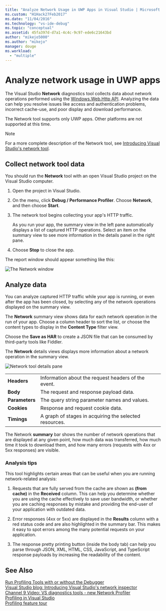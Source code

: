 ```yaml
---
title: "Analyze Network Usage in UWP Apps in Visual Studio | Microsoft Docs"
ms.custom: "H1Hack27Feb2017"
ms.date: "11/04/2016"
ms.technology: "vs-ide-debug"
ms.topic: "conceptual"
ms.assetid: 45fa397d-d7a1-4c4c-9c97-ede6c21643bd
author: "mikejo5000"
ms.author: "mikejo"
manager: douge
ms.workload: 
  - "multiple"
---
```

# Analyze network usage in UWP apps
The Visual Studio **Network** diagnostics tool collects data about network operations performed using the [Windows.Web.Http API](/uwp/api/windows.web.http). Analyzing the data can help you resolve issues like access and authentication problems, incorrect cache-use, and poor display and download performance.  
  
 The Network tool supports only UWP apps. Other platforms are not supported at this time.  
  
> [!NOTE]
>  For a more complete description of the Network tool, see [Introducing Visual Studio's network tool](http://blogs.msdn.com/b/visualstudio/archive/2015/05/04/introducing-visual-studios-network-tool.aspx).  
  
## Collect network tool data  
 You should run the **Network** tool with an open Visual Studio project on the Visual Studio computer.  
  
1.  Open the project in Visual Studio.  
  
2.  On the  menu, click **Debug / Performance Profiler**. Choose **Network**, and then choose **Start**.  
  
3.  The network tool begins collecting your app's HTTP traffic.  
  
     As you run your app, the summary view in the left pane automatically displays a list of captured HTTP operations. Select an item on the summary view to see more information in the details panel in the right pane.  
  
4.  Choose **Stop** to close the app.  
  
 The report window should appear something like this:  
  
 ![The Network window](../profiling/media/network_fullwindow.png "NETWORK_FullWindow")  
  
## Analyze data  
 You can analyze captured HTTP traffic while your app is running, or even after the app has been closed, by selecting any of the network operations displayed on the summary view.  
  
 The **Network** summary view shows data for each network operation in the run of your app. Choose a column header to sort the list, or choose the content types to display in the **Content Type** filter view.  
  
 Choose the **Save as HAR** to create a JSON file that can be consumed by third-party tools like Fiddler.  
  
 The **Network** details views displays more information about a network operation in the summary view.  
  
 ![Network tool details pane](../profiling/media/network_detailsviewpane.png "NETWORK_DetailsViewPane")  
  
|||  
|-|-|  
|**Headers**|Information about the request headers of the event.|  
|**Body**|The request and response payload data.|  
|**Parameters**|The query string parameter names and values.|  
|**Cookies**|Response and request cookie data.|  
|**Timings**|A graph of stages in acquiring the selected resources.|  
  
 The Network **summary** bar shows the number of network operations that are displayed at any given point, how much data was transferred, how much time it took to download them, and how many errors (requests with 4xx or 5xx responses) are visible.  
  
### Analysis tips  
 This tool highlights certain areas that can be useful when you are running network-related analysis:  
  
1.  Requests that are fully served from the cache are shown as **(from cache)** in the **Received** column. This can help you determine whether you are using the cache effectively to save user bandwidth, or whether you are caching responses by mistake and providing the end-user of your application with outdated data.  
  
2.  Error responses (4xx or 5xx) are displayed in the **Results** column with a red status code and are also highlighted in the summary bar. This makes it easy to spot errors among the many potential requests on your application.  
  
3.  The response pretty printing button (inside the body tab) can help you parse through JSON, XML, HTML, CSS, JavaScript, and TypeScript response payloads by increasing the readability of the content.  
  
## See Also  
 [Run Profiling Tools with or without the Debugger](../profiling/running-profiling-tools-with-or-without-the-debugger.md)  
 [Visual Studio blog: Introducing Visual Studio's network inspector](http://go.microsoft.com/fwlink/?LinkId=535022)   
 [Channel 9 Video: VS diagnostics tools - new Network Profiler](http://channel9.msdn.com/Series/ConnectOn-Demand/206)  
 [Profiling in Visual Studio](../profiling/index.md)  
 [Profiling feature tour](../profiling/profiling-feature-tour.md)
